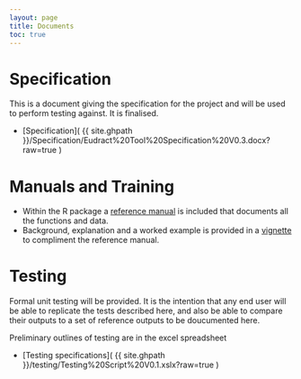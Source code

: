 ```yaml
---
layout: page
title: Documents
toc: true
---
```



# Specification

This is a document giving the specification for the project and will be used to perform testing against. It is finalised.

 * [Specification]( {{ site.ghpath }}/Specification/Eudract%20Tool%20Specification%20V0.3.docx?raw=true )

# Manuals and Training

* Within the R package a [reference manual](https://cran.r-project.org/web/packages/eudract/eudract.pdf) is included that documents all the functions and data.
* Background, explanation and a worked example is provided in a [vignette](https://cran.r-project.org/web/packages/eudract/vignettes/eudract.html) to compliment the reference manual.

# Testing

 Formal unit testing will be provided. It is the intention that any end user will be able to replicate the tests described here, and also be able to compare their outputs to a set of reference outputs to be doucumented here.

 Preliminary outlines of testing are in the excel spreadsheet

 * [Testing specifications]( {{ site.ghpath }}/testing/Testing%20Script%20V0.1.xslx?raw=true )
